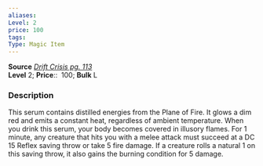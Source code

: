 ```yaml
---
aliases: 
Level: 2
price: 100
tags: 
Type: Magic Item
---
```

**Source** [_Drift Crisis pg. 113_](https://paizo.com/products/btq02aly?Starfinder-Drift-Crisis)  
**Level** 2;
**Price**::  100; **Bulk** L

### Description

This serum contains distilled energies from the Plane of Fire. It glows a dim red and emits a constant heat, regardless of ambient temperature. When you drink this serum, your body becomes covered in illusory flames. For 1 minute, any creature that hits you with a melee attack must succeed at a DC 15 Reflex saving throw or take 5 fire damage. If a creature rolls a natural 1 on this saving throw, it also gains the burning condition for 5 damage.
